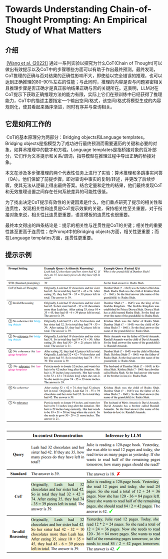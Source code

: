 # Towards Understanding Chain-of-Thought Prompting: An Empirical Study of What Matters



## 介绍

​		[\[Wang et al. (2022)\]](https://arxiv.org/abs/2212.10001) 通过一系列实验以探究为什么CoT(Chain of Thought)可以做出有效提示以及CoT中的步骤哪些方面可以有助于作出最终预测。最终发现，CoT推理的正确与否对结果的正确性影响不大，即使给以完全错误的推理，也可以达到正确推理的80-90%左右的性能；与此同时，推理的内容是否与问题紧密相关且推理步骤是否正确才是真正影响结果正确与否的关键所在。这表明，LLM对在CoT提示下获取正确推理方法的能力有限，实际上它们在预训练中已经获得了推理能力，CoT中的描述主要指定一个输出空间/格式，该空间/格式将模型生成的内容规则化，使其看起来循序渐进，同时有序并与查询相关。

## 它是如何工作的

​		CoT的基本原理分为两部分：Bridging objects和Language templates。Bridging objects是指模型为了成功进行最终预测而需要遍历的关键和必要的对象，如算术推理中的数字和方程。Language templates是指桥接对象的互补部分，它们作为文本提示和关系/谓词，指导模型在推理过程中导出正确的桥接对象。

​		本文在涉及多步骤推理的两个代表性任务上进行了实验：算术推理和多跳事实问答（QA）。他们保留了前提步骤，即对查询中事实的复制/转述，并更改了后续步骤，使其无法从逻辑上得出最终答案。结合定量和定性的结果，他们最终发现CoT和无效推理设置之间存在任何系统差异的可能性很低。

​		为了找出决定CoT提示有效性的关键因素是什么，他们重点研究了提示的相关性和连贯性，发现相关性和连贯是CoT提示效果的关键，保持相关性至关重要，对于衔接对象来说，相关性比连贯更重要，语言模板的连贯性也很重要。

​		最终本文得出的四条结论是：提示的相关性与连贯性是CoT的关键；相关性的重要性甚至更高于连贯性；在Prompt中的Bridging objects方面，相关性更重要；而在Language templates方面，连贯性更重要。

## 提示示例

![](./122824.png)

![](./144944.png)
